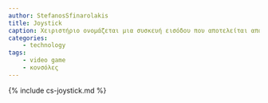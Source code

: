 ```yaml
---
author: StefanosSfinarolakis
title: Joystick
caption: Χειριστήριο ονομάζεται μια συσκευή εισόδου που αποτελείται από έναν μοχλό που περιστρέφεται σε μια βάση. Τα χειριστήρια χρησιμοποιούνται συχνά στα βιντεοπαιχνίδια, και συνήθως έχουν ένα ή περισσότερα πλήκτρα τα οποία μπορούν να αναγνωριστούν από τον υπολογιστή. Μια δημοφιλής παραλλαγή των χειριστηρίων που χρησιμοποιούνται στις σύγχρονες κονσόλες βιντεοπαιχνιδιών είναι ο αναλογικός μοχλός.
categories: 
    - technology
tags:
    - video game
    - κονσόλες
---
```


{% include cs-joystick.md %}